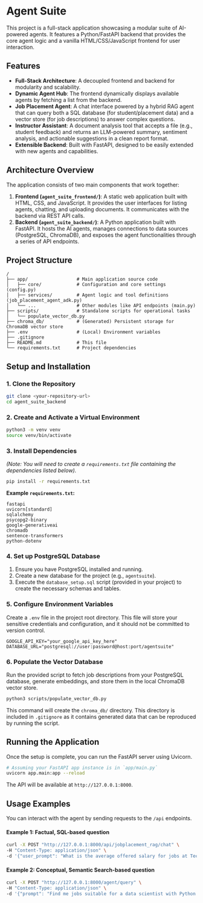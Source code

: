 # Agent Suite

This project is a full-stack application showcasing a modular suite of AI-powered agents. It features a Python/FastAPI backend that provides the core agent logic and a vanilla HTML/CSS/JavaScript frontend for user interaction.

## Features

*   **Full-Stack Architecture**: A decoupled frontend and backend for modularity and scalability.
*   **Dynamic Agent Hub**: The frontend dynamically displays available agents by fetching a list from the backend.
*   **Job Placement Agent**: A chat interface powered by a hybrid RAG agent that can query both a SQL database (for student/placement data) and a vector store (for job descriptions) to answer complex questions.
*   **Instructor Assistant**: A document analysis tool that accepts a file (e.g., student feedback) and returns an LLM-powered summary, sentiment analysis, and actionable suggestions in a clean report format.
*   **Extensible Backend**: Built with FastAPI, designed to be easily extended with new agents and capabilities.

## Architecture Overview

The application consists of two main components that work together:

1.  **Frontend (`agent_suite_frontend/`)**: A static web application built with HTML, CSS, and JavaScript. It provides the user interfaces for listing agents, chatting, and uploading documents. It communicates with the backend via REST API calls.
2.  **Backend (`agent_suite_backend/`)**: A Python application built with FastAPI. It hosts the AI agents, manages connections to data sources (PostgreSQL, ChromaDB), and exposes the agent functionalities through a series of API endpoints.

## Project Structure

```
/
├── app/                  # Main application source code
│   ├── core/             # Configuration and core settings (config.py)
│   ├── services/         # Agent logic and tool definitions (job_placement_agent_adk.py)
│   └── ...               # Other modules like API endpoints (main.py)
├── scripts/              # Standalone scripts for operational tasks
│   └── populate_vector_db.py
├── chroma_db/            # (Generated) Persistent storage for ChromaDB vector store
├── .env                  # (Local) Environment variables
├── .gitignore
├── README.md             # This file
└── requirements.txt      # Project dependencies
```

## Setup and Installation

### 1. Clone the Repository

```bash
git clone <your-repository-url>
cd agent_suite_backend
```

### 2. Create and Activate a Virtual Environment

```bash
python3 -m venv venv
source venv/bin/activate
```

### 3. Install Dependencies

*(Note: You will need to create a `requirements.txt` file containing the dependencies listed below).*

```bash
pip install -r requirements.txt
```

**Example `requirements.txt`:**
```
fastapi
uvicorn[standard]
sqlalchemy
psycopg2-binary
google-generativeai
chromadb
sentence-transformers
python-dotenv
```

### 4. Set up PostgreSQL Database

1.  Ensure you have PostgreSQL installed and running.
2.  Create a new database for the project (e.g., `agentsuite`).
3.  Execute the `database_setup.sql` script (provided in your project) to create the necessary schemas and tables.

### 5. Configure Environment Variables

Create a `.env` file in the project root directory. This file will store your sensitive credentials and configuration, and it should not be committed to version control.

```env
GOOGLE_API_KEY="your_google_api_key_here"
DATABASE_URL="postgresql://user:password@host:port/agentsuite"
```

### 6. Populate the Vector Database

Run the provided script to fetch job descriptions from your PostgreSQL database, generate embeddings, and store them in the local ChromaDB vector store.

```bash
python3 scripts/populate_vector_db.py
```

This command will create the `chroma_db/` directory. This directory is included in `.gitignore` as it contains generated data that can be reproduced by running the script.

## Running the Application

Once the setup is complete, you can run the FastAPI server using Uvicorn.

```bash
# Assuming your FastAPI app instance is in `app/main.py`
uvicorn app.main:app --reload
```

The API will be available at `http://127.0.0.1:8000`.

## Usage Examples

You can interact with the agent by sending requests to the `/api` endpoints.

#### Example 1: Factual, SQL-based question

```bash
curl -X POST "http://127.0.0.1:8000/api/jobplacement_rag/chat" \
-H "Content-Type: application/json" \
-d '{"user_prompt": "What is the average offered salary for jobs at Tech Solutions Inc.?"}'
```

#### Example 2: Conceptual, Semantic Search-based question

```bash
curl -X POST "http://127.0.0.1:8000/agent/query" \
-H "Content-Type: application/json" \
-d '{"prompt": "Find me jobs suitable for a data scientist with Python experience"}'
```